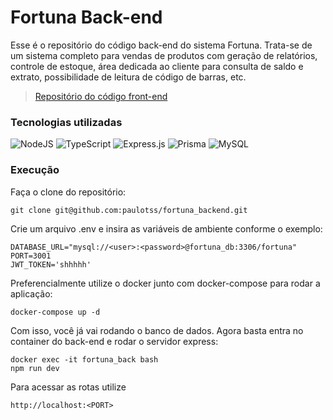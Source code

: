 # Fortuna Back-end

Esse é o repositório do código back-end do sistema Fortuna. Trata-se de um sistema completo para vendas de produtos com geração de relatórios, controle de estoque, área dedicada ao cliente para consulta de saldo e extrato, possibilidade de leitura de código de barras, etc. 

> [Repositório do código front-end](https://github.com/paulotss/fortuna_frontend)

### Tecnologias utilizadas

![NodeJS](https://img.shields.io/badge/node.js-6DA55F?style=for-the-badge&logo=node.js&logoColor=white)
![TypeScript](https://img.shields.io/badge/typescript-%23007ACC.svg?style=for-the-badge&logo=typescript&logoColor=white)
![Express.js](https://img.shields.io/badge/express.js-%23404d59.svg?style=for-the-badge&logo=express&logoColor=%2361DAFB)
![Prisma](https://img.shields.io/badge/Prisma-3982CE?style=for-the-badge&logo=Prisma&logoColor=white)
![MySQL](https://img.shields.io/badge/mysql-%2300f.svg?style=for-the-badge&logo=mysql&logoColor=white)

### Execução

Faça o clone do repositório:

```
git clone git@github.com:paulotss/fortuna_backend.git
```

Crie um arquivo .env e insira as variáveis de ambiente conforme o exemplo:

```
DATABASE_URL="mysql://<user>:<password>@fortuna_db:3306/fortuna"
PORT=3001
JWT_TOKEN='shhhhh'
```

Preferencialmente utilize o docker junto com docker-compose para rodar a aplicação:

```
docker-compose up -d
```

Com isso, você já vai rodando o banco de dados. Agora basta entra no container do back-end e rodar o servidor express:

```
docker exec -it fortuna_back bash
npm run dev
```

Para acessar as rotas utilize 
```
http://localhost:<PORT>
```